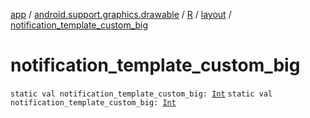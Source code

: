 [app](../../../index.md) / [android.support.graphics.drawable](../../index.md) / [R](../index.md) / [layout](index.md) / [notification_template_custom_big](.)

# notification_template_custom_big

`static val notification_template_custom_big: `[`Int`](https://kotlinlang.org/api/latest/jvm/stdlib/kotlin/-int/index.html)
`static val notification_template_custom_big: `[`Int`](https://kotlinlang.org/api/latest/jvm/stdlib/kotlin/-int/index.html)